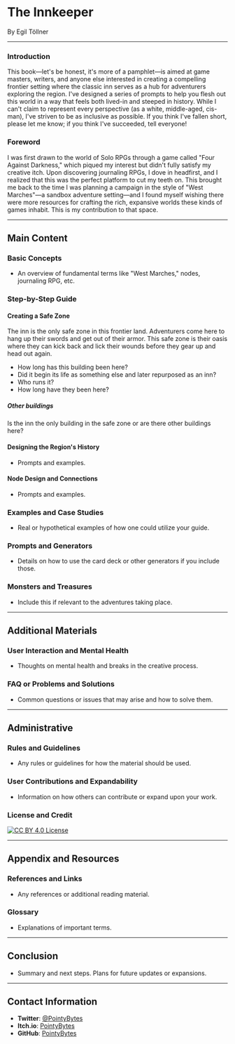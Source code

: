 # The Innkeeper
By Egil Töllner

---

### Introduction
This book—let's be honest, it's more of a pamphlet—is aimed at game masters, writers, and anyone else interested in creating a compelling frontier setting where the classic inn serves as a hub for adventurers exploring the region. I've designed a series of prompts to help you flesh out this world in a way that feels both lived-in and steeped in history. While I can't claim to represent every perspective (as a white, middle-aged, cis-man), I've striven to be as inclusive as possible. If you think I've fallen short, please let me know; if you think I've succeeded, tell everyone!

### Foreword
I was first drawn to the world of Solo RPGs through a game called "Four Against Darkness," which piqued my interest but didn't fully satisfy my creative itch. Upon discovering journaling RPGs, I dove in headfirst, and I realized that this was the perfect platform to cut my teeth on. This brought me back to the time I was planning a campaign in the style of "West Marches"—a sandbox adventure setting—and I found myself wishing there were more resources for crafting the rich, expansive worlds these kinds of games inhabit. This is my contribution to that space.

---

## Main Content

### Basic Concepts
- An overview of fundamental terms like "West Marches," nodes, journaling RPG, etc.

### Step-by-Step Guide
#### Creating a Safe Zone
The inn is the only safe zone in this frontier land. Adventurers come here to hang up their swords and get out of their armor. This safe zone is their oasis where they can kick back and lick their wounds before they gear up and head out again.

- How long has this building been here?
- Did it begin its life as something else and later repurposed as an inn?
- Who runs it?
- How long have they been here?

##### Other buildings
Is the inn the only building in the safe zone or are there other buildings here?

#### Designing the Region's History
- Prompts and examples.
#### Node Design and Connections
- Prompts and examples.

### Examples and Case Studies
- Real or hypothetical examples of how one could utilize your guide.

### Prompts and Generators
- Details on how to use the card deck or other generators if you include those.

### Monsters and Treasures
- Include this if relevant to the adventures taking place.

---

## Additional Materials

### User Interaction and Mental Health
- Thoughts on mental health and breaks in the creative process.

### FAQ or Problems and Solutions
- Common questions or issues that may arise and how to solve them.

---

## Administrative

### Rules and Guidelines
- Any rules or guidelines for how the material should be used.

### User Contributions and Expandability
- Information on how others can contribute or expand upon your work.

### License and Credit

[![CC BY 4.0 License](https://licensebuttons.net/l/by/4.0/88x31.png)](https://creativecommons.org/licenses/by/4.0/)


---

## Appendix and Resources

### References and Links
- Any references or additional reading material.

### Glossary
- Explanations of important terms.

---

## Conclusion
- Summary and next steps. Plans for future updates or expansions.

---

## Contact Information
- **Twitter**: [@PointyBytes](https://twitter.com/YourTwitterHandle)
- **Itch.io**: [PointyBytes](https://pointybytes.itch.io/)
- **GitHub**: [PointyBytes](https://github.com/PointyBytes)
